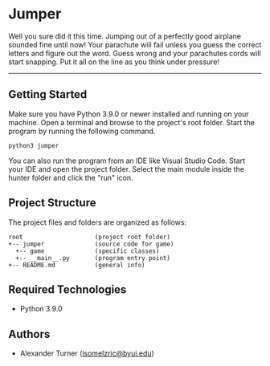 # Jumper
Well you sure did it this time. Jumping out of a perfectly good airplane sounded fine until now! Your parachute will fail unless you guess the correct letters and figure out the word. Guess wrong and your parachutes cords will start snapping. Put it all on the line as you think under pressure!

---
## Getting Started
Make sure you have Python 3.9.0 or newer installed and running on your machine. Open a terminal and browse to the project's root folder. Start the program by running the following command.
```
python3 jumper 
```
You can also run the program from an IDE like Visual Studio Code. Start your IDE and open the project folder. Select the main module inside the hunter folder and click the "run" icon.

## Project Structure
The project files and folders are organized as follows:
```
root                    (project root folder)
+-- jumper              (source code for game)
  +-- game              (specific classes)
  +-- __main__.py       (program entry point)
+-- README.md           (general info)
```

## Required Technologies
* Python 3.9.0

## Authors
* Alexander Turner (isomelzric@byui.edu)
